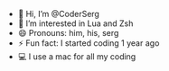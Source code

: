 - 👋 Hi, I’m @CoderSerg
- 👀 I’m interested in Lua and Zsh
- 😄 Pronouns: him, his, serg
- ⚡ Fun fact: I started coding 1 year ago
- 💻 I use a mac for all my coding
